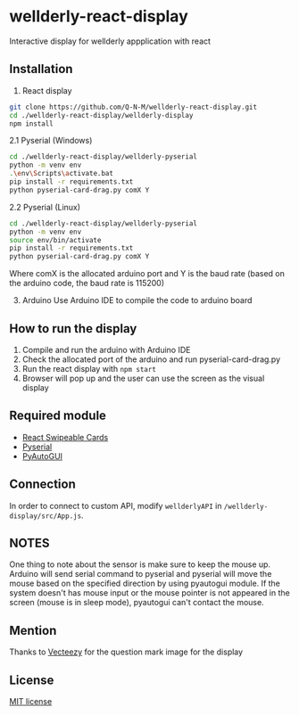 # wellderly-react-display
Interactive display for wellderly appplication with react

## Installation

1. React display
```bash
git clone https://github.com/Q-N-M/wellderly-react-display.git
cd ./wellderly-react-display/wellderly-display
npm install
```

2.1 Pyserial (Windows)
```bash
cd ./wellderly-react-display/wellderly-pyserial
python -m venv env
.\env\Scripts\activate.bat
pip install -r requirements.txt
python pyserial-card-drag.py comX Y
```

2.2 Pyserial (Linux)
```bash
cd ./wellderly-react-display/wellderly-pyserial
python -m venv env
source env/bin/activate
pip install -r requirements.txt
python pyserial-card-drag.py comX Y
```

Where comX is the allocated arduino port and Y is the baud rate (based on the arduino code, the baud rate is 115200)

3. Arduino
Use Arduino IDE to compile the code to arduino board

## How to run the display

1. Compile and run the arduino with Arduino IDE
2. Check the allocated port of the arduino and run pyserial-card-drag.py 
3. Run the react display with `npm start`
4. Browser will pop up and the user can use the screen as the visual display

## Required module
* [React Swipeable Cards](https://github.com/ravelinx22/react-swipeable-cards)
* [Pyserial](https://pypi.org/project/pyserial/)
* [PyAutoGUI](https://pypi.org/project/PyAutoGUI/)

## Connection

In order to connect to custom API, modify `wellderlyAPI` in `/wellderly-display/src/App.js`.

## NOTES

One thing to note about the sensor is make sure to keep the mouse up. Arduino will send serial command to pyserial and pyserial will move the mouse based on the specified direction by using pyautogui module. If the system doesn't has mouse input or the mouse pointer is not appeared in the screen (mouse is in sleep mode), pyautogui can't contact the mouse.

## Mention
Thanks to [Vecteezy](https://www.vecteezy.com/vector-art/442722-question-mark-vector-icon) for the question mark image for the display

## License
[MIT license](https://github.com/Q-N-M/wellderly-react-display/blob/main/LICENSE)
